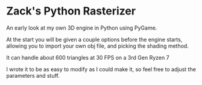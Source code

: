 # Zack's Python Rasterizer

An early look at my own 3D engine in Python using PyGame.

At the start you will be given a couple options before the engine starts, allowing you to import your own obj file, and picking the shading method.

It can handle about 600 triangles at 30 FPS on a 3rd Gen Ryzen 7

I wrote it to be as easy to modify as I could make it, so feel free to adjust the parameters and stuff.
